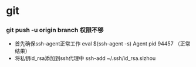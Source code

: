 # git

### git push -u origin branch 权限不够
* 首先确保ssh-agent正常工作
	eval $(ssh-agent -s)
	Agent pid 94457   （正常结果）
* 将私钥id_rsa添加到ssh代理中
	ssh-add ~/.ssh/id_rsa.slzhou